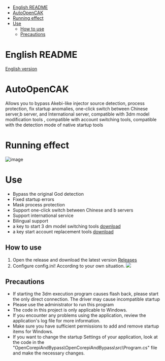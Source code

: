 <!-- TOC -->
* [English README](#english-readme)
* [AutoOpenCAK](#autoopencak)
* [Running effect](#running-effect)
* [Use](#use)
  * [How to use](#how-to-use)
  * [Precautions](#precautions)
<!-- TOC -->
# English README

[English version](https://github.com/Micah123321/AutoOpenCAK/blob/main/README-EN.md)

# AutoOpenCAK

Allows you to bypass Akebi-like injector source detection, process protection, fix startup anomalies, one-click switch between Chinese server,b server, and International server, compatible with 3dm model modification tools
, compatible with account switching tools, compatible with the detection mode of native startup tools

# Running effect

![image](https://user-images.githubusercontent.com/76832465/236788391-98559835-a629-48e7-923b-ccdccf39f685.png)

# Use

- Bypass the original God detection
- Fixed startup errors
- Mask process protection
- Support one-click switch between Chinese and b servers
- Support international service
- Bilingual support
- a key to start 3 dm model switching tools [download](https://github.com/Micah123321/AutoOpenCAK/releases/tag/utils)
- a key start account replacement tools [download](https://github.com/Micah123321/AutoOpenCAK/releases/tag/utils)

## How to use 

1. Open the release and download the latest version [Releases](https://github.com/Micah123321/AutoOpenCAK/releases)
2. Configure config.ini! According to your own situation. ![](https://www.ake1.com/mkoss/2023-05-08/13583df7.png)

## Precautions

- If starting the 3dm execution program causes flash back, please start the only direct connection. The driver may cause incompatible startup
- Please use the administrator to run this program
- The code in this project is only applicable to Windows.
- If you encounter any problems using the application, review the application's log file for more information.
- Make sure you have sufficient permissions to add and remove startup items for Windows.
- If you want to change the startup Settings of your application, look at the code in the "OpenCorepiAndBypass\OpenCorepiAndBypass\src\Program.cs" file and make the necessary changes.
